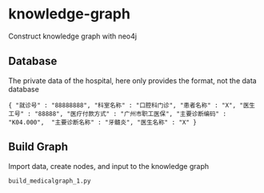 # knowledge-graph
Construct knowledge graph with neo4j
##  Database
The private data of the hospital, here only provides the format, not the data
database
```
{ "就诊号" : "88888888", "科室名称" : "口腔科门诊", "患者名称" : "X", "医生工号" : "88888", "医疗付款方式" : "广州市职工医保", "主要诊断编码" : "K04.000",  "主要诊断名称" : "牙髓炎", "医生名称" : "X" }
```
## Build Graph 
Import data, create nodes, and input to the knowledge graph
```
build_medicalgraph_1.py
```